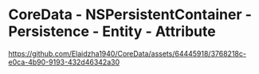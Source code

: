 CoreData - NSPersistentContainer - Persistence - Entity - Attribute 
===================================================================

https://github.com/Elaidzha1940/CoreData/assets/64445918/3768218c-e0ca-4b90-9193-432d46342a30

